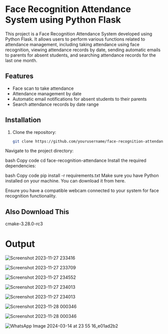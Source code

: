 # Face Recognition Attendance System using Python Flask

This project is a Face Recognition Attendance System developed using Python Flask. It allows users to perform various functions related to attendance management, including taking attendance using face recognition, viewing attendance records by date, sending automatic emails to parents for absent students, and searching attendance records for the last one month.

## Features

- Face scan to take attendance
- Attendance management by date
- Automatic email notifications for absent students to their parents
- Search attendance records by date range

## Installation

1. Clone the repository:

   ```bash
   git clone https://github.com/yourusername/face-recognition-attendance.git
Navigate to the project directory:

bash
Copy code
cd face-recognition-attendance
Install the required dependencies:

bash
Copy code
pip install -r requirements.txt
Make sure you have Python installed on your machine. You can download it from here.

Ensure you have a compatible webcam connected to your system for face recognition functionality.

## Also Download This
cmake-3.28.0-rc3

# Output 

![Screenshot 2023-11-27 233416](https://github.com/amulbabariya07/Face-Recantations-Attendance-System---Python-/assets/163302433/3fafb0ab-15c0-4f5c-8181-4cfcfe2ef814)

![Screenshot 2023-11-27 233709](https://github.com/amulbabariya07/Face-Recantations-Attendance-System---Python-/assets/163302433/d6cb340d-775a-423f-90e3-1f13afdc0052)

![Screenshot 2023-11-27 234552](https://github.com/amulbabariya07/Face-Recantations-Attendance-System---Python-/assets/163302433/a5e6bab1-3103-4c24-99ef-ddf46ba863d8)


![Screenshot 2023-11-27 234013](https://github.com/amulbabariya07/Face-Recantations-Attendance-System---Python-/assets/163302433/40c5c943-4063-4923-8d0c-0849577cd049)


![Screenshot 2023-11-27 234013](https://github.com/amulbabariya07/Face-Recantations-Attendance-System---Python-/assets/163302433/49f633f9-e050-49d2-bfb2-b1cc925cc774)

![Screenshot 2023-11-28 000346](https://github.com/amulbabariya07/Face-Recantations-Attendance-System---Python-/assets/163302433/6403f7f5-a6b2-41da-bc1f-56fa60b993a8)


![Screenshot 2023-11-28 000346](https://github.com/amulbabariya07/Face-Recantations-Attendance-System---Python-/assets/163302433/a41651a7-64a5-41b7-941d-ae3d93edec0b)

![WhatsApp Image 2024-03-14 at 23 55 16_e01ad2b2](https://github.com/amulbabariya07/Face-Recantations-Attendance-System---Python-/assets/163302433/5c63da36-bace-41e7-b6de-af2c99ac5fc8)

